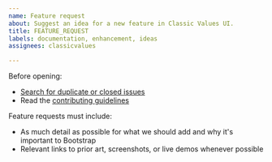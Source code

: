 ```yaml
---
name: Feature request
about: Suggest an idea for a new feature in Classic Values UI.
title: FEATURE_REQUEST
labels: documentation, enhancement, ideas
assignees: classicvalues

---
```


Before opening:

- [Search for duplicate or closed issues](https://github.com/classicvalues/classicvalues-website-update/issues?q=is%3Aissue+is%3Aopen+)
- Read the [contributing guidelines](https://github.com/classicvalues/classicvalues-website-update/blob/master/.github/CONTRIBUTING.md)

Feature requests must include:

- As much detail as possible for what we should add and why it's important to Bootstrap
- Relevant links to prior art, screenshots, or live demos whenever possible
